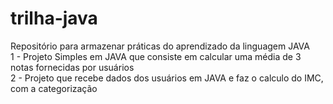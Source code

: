 # trilha-java
Repositório para armazenar práticas do aprendizado da linguagem JAVA<br/>
1 - Projeto Simples em JAVA que consiste em calcular uma média de 3 notas fornecidas por usuários<br/>
2 - Projeto que recebe dados dos usuários em JAVA e faz o calculo do IMC, com a categorização 
